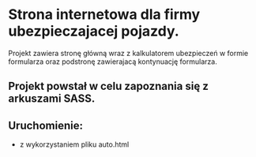 # Strona internetowa dla firmy ubezpieczajacej pojazdy.

Projekt zawiera stronę główną wraz z kalkulatorem ubezpieczeń w formie formularza oraz podstronę zawierajacą kontynuację formularza.

## Projekt powstał w celu zapoznania się z arkuszami SASS. 

## Uruchomienie:
- z wykorzystaniem pliku auto.html